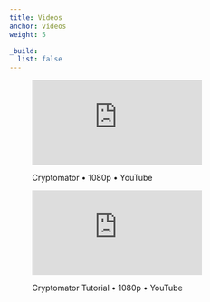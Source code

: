 ```yaml
---
title: Videos
anchor: videos
weight: 5

_build:
  list: false
---
```

<div class="flex flex-wrap -mx-3">
  <div class="w-full px-3 lg:w-1/2">
    <figure class="rounded shadow bg-white text-center p-2 mb-8">
      <div class="relative aspect-16x9 mb-2">
        <iframe class="absolute w-full h-full" src="https://www.youtube-nocookie.com/embed/oIv0n4MYgdw" frameborder="0" allowfullscreen></iframe>
      </div>
      <figcaption>
        <p class="text-sm text-gray-500">Cryptomator • 1080p • YouTube</p>
      </figcaption>
    </figure>
  </div>
  <div class="w-full px-3 lg:w-1/2">
    <figure class="rounded shadow bg-white text-center p-2 mb-8">
      <div class="relative aspect-16x9 mb-2">
        <iframe class="absolute w-full h-full" src="https://www.youtube-nocookie.com/embed/AIS5vbUAFc0" frameborder="0" allowfullscreen></iframe>
      </div>
      <figcaption>
        <p class="text-sm text-gray-500">Cryptomator Tutorial • 1080p • YouTube</p>
      </figcaption>
    </figure>
  </div>
</div>
